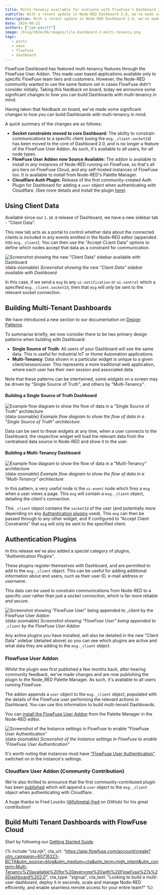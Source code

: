 ```yaml
---
title: Multi-Tenancy available for everyone with FlowFuse's Dashboard 2.0
subtitle: With a recent update in Node-RED Dashboard 2.0, we've made some significant changes to the multi-tenancy feature set. Discover what's new and how it can benefit your projects.
description: With a recent update in Node-RED Dashboard 2.0, we've made some significant changes to the multi-tenancy feature. Discover what's new and how it can benefit your projects.
date: 2024-06-21
authors: ["joe-pavitt"]
image: /blog/2024/06/images/tile-dashboard-2-multi-tenancy.png
tags:
   - posts
   - news
   - flowfuse
   - dashboard
---
```


FlowFuse Dashboard has featured multi-tenancy features through the FlowFuse User Addon. This made user based applications available only to specific FlowFuse team tiers and customers. However, the Node-RED community wanted to use the same feature set in cases FlowFuse didn't consider initially. Taking this feedback on board, today we announce some significant changes to how you can build Dashboards with multi-tenancy in mind.

Having taken that feedback on board, we've made some significant changes to how you can build Dashboards with multi-tenancy in mind.

<!--more-->

A quick summary of the changes are as follows:

- **Socket constraints moved to core Dashboard:** The ability to constrain communications to a specific client (using the `msg._client.socketId`) has been moved to the core of Dashboard 2.0, and is no longer a feature of the FlowFuse User Addon. As such, it's available to _all_ users, for _all_ node types.
- **FlowFuse User Addon now Source Available:** The addon is available to install in _any_ instances of Node-RED running on FlowFuse, so that's all pro tiers on FlowFuse Cloud, and any self-hosted instances of FlowFuse too. It is available to install from Node-RED's Palette Manager.
- **Cloudflare Auth Plugin:** Release of the first community-created Auth Plugin for Dashboard for adding a `user` object when authenticating with Cloudflare. (See more details and install the plugin [here](https://flows.nodered.org/node/@fullmetal-fred/node-red-dashboard-2-cloudflare-auth))

## Using Client Data

Available since our `1.10.0` release of Dashboard, we have a new sidebar tab - "Client Data". 

This new tab acts as a portal to control whether data about the connected clients is included in any events emitted in the Node-RED editor (appended into `msg._client`). You can then use the "Accept CLient Data" options to define which nodes accept that data as a constraint for communication.

![Screenshot showing the new "Client Data" sidebar available with Dashboard](./images/dashboard-multi-tenancy-sidebar.png){data-zoomable}
_Screenshot showing the new "Client Data" sidebar available with Dashboard_

In this case, if we send a `msg` to any `ui-notification` or `ui-control` which a specified `msg._client.socketId`, then that `msg` will _only_ be sent to the relevant socket connection.

## Building Multi-Tenant Dashboards

We have introduced a new section to our documentation on [Design Patterns](https://dashboard.flowfuse.com/getting-started.html#design-patterns).

To summarise briefly, we now consider there to be two primary design patterns when building with Dashboard:

- **Single Source of Truth**: All users of your Dashboard will see the same data. This is useful for industrial IoT or Home Automation applications.
- **Multi-Tenancy**: Data shown in a particular widget is unique to a given client/session/user. This represents a more traditional web application, where each user has their own session and associated data.

Note that these patterns can be intertwined, some widgets on a screen may be driven by "Single Source of Truth", and others by "Multi-Tenancy".

#### Building a Single Source of Truth Dashboard

![Example flow diagram to show the flow of data in a "Single Source of Truth" architecture](./images/design-pattern-single.png){data-zoomable}
_Example flow diagram to show the flow of data in a "Single Source of Truth" architecture_

Data can be sent to these widgets at any time, when a user connects to the Dashboard, the respective widget will load the relevant data from the centralised data source in Node-RED and show it to the user.

#### Building a Multi-Tenancy Dashboard

![Example flow diagram to show the flow of data in a "Multi-Tenancy" architecture](./images/design-pattern-client.png){data-zoomable}
_Example flow diagram to show the flow of data in a "Multi-Tenancy" architecture_

In this pattern, a very useful node is the `ui-event` node which fires a `msg` when a user views a page. This `msg` will contain a `msg._client` object, detailing the client's connection.

This `_client` object contains the `socketId` of the user (and potentially more depending on any [Authentication plugins](#authentication-plugins) used). This `msg` can then be passed through to any other widget, and if configured to "Accept Client Constraints" that `msg` will only be sent to the specified client.

## Authentication Plugins

In this release we've also added a special category of plugins, "Authentication Plugins". 

These plugins register themselves with Dashboard, and are permitted to add to the `msg._client` object. This can be useful for adding additional information about end users, such as their user ID, e-mail address or username.

This data can be used to constrain communications from Node-RED to a specific _user_ rather than just a _socket connection_, which is far more reliable and secure.

![Screenshot showing "FlowFuse User" being appended to `_client` by the FlowFuse User Addon](./images/dashboard-include-client-data.png){data-zoomable}
_Screenshot showing "FlowFuse User" being appended to `_client` by the FlowFuse User Addon_

Any active plugins you have installed, will also be detailed in the new "Client Data" sidebar (detailed above) so you can see which plugins are active and what data they are adding to the `msg._client` object.

### FlowFuse User Addon

Whilst the plugin was first published a few months back, after hearing community feedback, we've made changes and are now publishing the plugin to the Node_RED Palette Manager. As such, it's available to all users running FlowFuse.

The addon appends a `user` object to the `msg._client` object, populated with the details of the FlowFuse user performing the relevant actions in Dashboard. You can use this information to build multi-tenant Dashboards.

You can [install the FlowFuse User Addon](https://flows.nodered.org/node/@flowfuse/node-red-dashboard-2-user-addon) from the Palette Manager in the Node-RED editor.

![Screenshot of the Instance settings in FlowFuse to enable "FlowFuse User Authentication"](./images/flowfuse-instance-security.png){data-zoomable}
_Screenshot of the Instance settings in FlowFuse to enable "FlowFuse User Authentication"_

It's worth noting that instances must have ["FlowFuse User Authentication"](https://flowfuse.com/blog/2024/04/displaying-logged-in-users-on-dashboard/#enabling-flowfuse-user-authentication) switched on in the instance's settings.


### Cloudfare User Addon (Community Contribution)

We're also thrilled to announce that the first community-contributed plugin has been [published](https://flows.nodered.org/node/@fullmetal-fred/node-red-dashboard-2-cloudflare-auth) which will append a `user` object to the `msg._client` object when authenticating with Cloudflare.

A huge thanks to Fred Loucks ([@fullmetal-fred](https://github.com/fullmetal-fred) on GitHub) for his great contribution!

## Build Multi Tenant Dashboards with FlowFuse Cloud

Start by following our [Getting Started Guide](https://dashboard.flowfuse.com/user/multi-tenancy.html#building-multi-tenant-dashboards).

{% include "cta.njk", cta_url: "https://app.flowfuse.com/account/create?utm_campaign=60718323-BCTA&utm_source=blog&utm_medium=cta&utm_term=high_intent&utm_content=Multi-Tenancy%20available%20for%20everyone%20with%20FlowFuse%27s%20Dashboard%202.0", cta_type: "signup", cta_text: "Looking to build a multi-user dashboard, deploy it in seconds, scale and manage Node-RED efficiently, and enable seamless remote access for your entire team?" %}